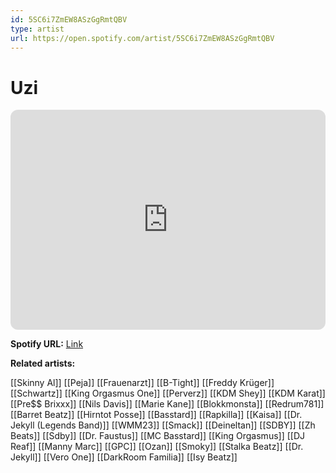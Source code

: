 ```yaml
---
id: 5SC6i7ZmEW8ASzGgRmtQBV
type: artist
url: https://open.spotify.com/artist/5SC6i7ZmEW8ASzGgRmtQBV
---
```

# Uzi

<iframe style="border-radius:12px" src="https://open.spotify.com/embed/artist/5SC6i7ZmEW8ASzGgRmtQBV" width="100%" height="352" frameBorder="0" allowfullscreen="" allow="autoplay; clipboard-write; encrypted-media; fullscreen; picture-in-picture" loading="lazy"></iframe>

**Spotify URL:** [Link](https://open.spotify.com/artist/5SC6i7ZmEW8ASzGgRmtQBV)

**Related artists:**

[[Skinny Al]]
[[Peja]]
[[Frauenarzt]]
[[B-Tight]]
[[Freddy Krüger]]
[[Schwartz]]
[[King Orgasmus One]]
[[Perverz]]
[[KDM Shey]]
[[KDM Karat]]
[[Pre$$ Brixxx]]
[[Nils Davis]]
[[Marie Kane]]
[[Blokkmonsta]]
[[Redrum781]]
[[Barret Beatz]]
[[Hirntot Posse]]
[[Basstard]]
[[Rapkilla]]
[[Kaisa]]
[[Dr. Jekyll (Legends Band)]]
[[WMM23]]
[[Smack]]
[[Deineltan]]
[[SDBY]]
[[Zh Beats]]
[[Sdby]]
[[Dr. Faustus]]
[[MC Basstard]]
[[King Orgasmus]]
[[DJ Reaf]]
[[Manny Marc]]
[[GPC]]
[[Ozan]]
[[Smoky]]
[[Stalka Beatz]]
[[Dr. Jekyll]]
[[Vero One]]
[[DarkRoom Familia]]
[[Isy Beatz]]

